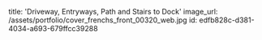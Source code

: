 title: 'Driveway, Entryways, Path and Stairs to Dock'
image_url: /assets/portfolio/cover_frenchs_front_00320_web.jpg
id: edfb828c-d381-4034-a693-679ffcc39288
